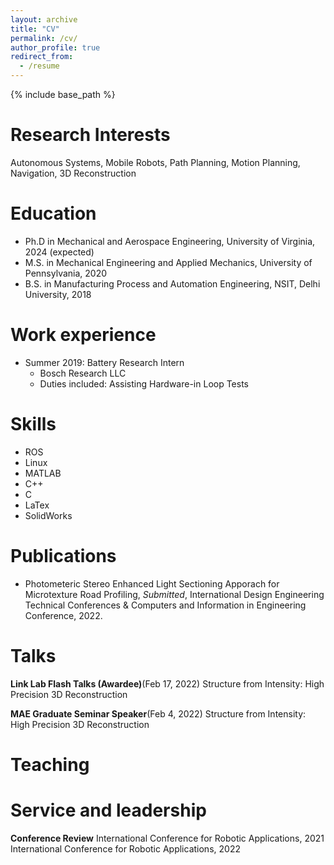 ```yaml
---
layout: archive
title: "CV"
permalink: /cv/
author_profile: true
redirect_from:
  - /resume
---
```


{% include base_path %}

Research Interests
===
Autonomous Systems, Mobile Robots, Path Planning, Motion Planning, Navigation, 3D Reconstruction

Education
======
* Ph.D in Mechanical and Aerospace Engineering, University of Virginia, 2024 (expected)
* M.S. in Mechanical Engineering and Applied Mechanics, University of Pennsylvania, 2020
* B.S. in Manufacturing Process and Automation Engineering, NSIT, Delhi University, 2018

Work experience
======
* Summer 2019: Battery Research Intern
  * Bosch Research LLC
  * Duties included: Assisting Hardware-in Loop Tests
  
Skills
======
* ROS
* Linux  
* MATLAB
* C++
* C
* LaTex
* SolidWorks

Publications
======
* Photometeric Stereo Enhanced Light Sectioning Apporach for Microtexture Road Profiling, *Submitted*, International Design Engineering Technical Conferences & Computers and Information in Engineering Conference, 2022.
  
Talks
======
**Link Lab Flash Talks (Awardee)**(Feb 17, 2022)
Structure from Intensity: High Precision 3D Reconstruction

**MAE Graduate Seminar Speaker**(Feb 4, 2022)
Structure from Intensity: High Precision 3D Reconstruction
  
Teaching
======

  
Service and leadership
======
**Conference Review**
  International Conference for Robotic Applications, 2021
  International Conference for Robotic Applications, 2022
